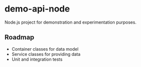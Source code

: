 # demo-api-node

Node.js project for demonstration and experimentation purposes.

## Roadmap

- Container classes for data model
- Service classes for providing data
- Unit and integration tests
